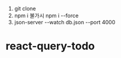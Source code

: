 1. git clone
2. npm i 불가시 npm i --force
3. json-server --watch db.json --port 4000
# react-query-todo
